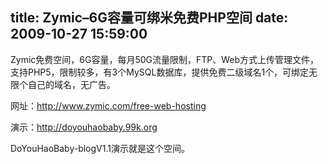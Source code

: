 title: Zymic–6G容量可绑米免费PHP空间
date: 2009-10-27 15:59:00
---

<p>
	Zymic免费空间，6G容量，每月50G流量限制，FTP、Web方式上传管理文件，支持PHP5，限制较多，有3个MySQL数据库，提供免费二级域名1个，可绑定无限个自己的域名，无广告。</p>
<p>
	网址：<a href="http://www.zymic.com/free-web-hosting">http://www.zymic.com/free-web-hosting</a></p>
<p>
	演示：<a href="http://doyouhaobaby.99k.org">http://doyouhaobaby.99k.org</a></p>
<p>
	DoYouHaoBaby-blogV1.1演示就是这个空间。</p>
<p>
	<br />
	&nbsp;</p>